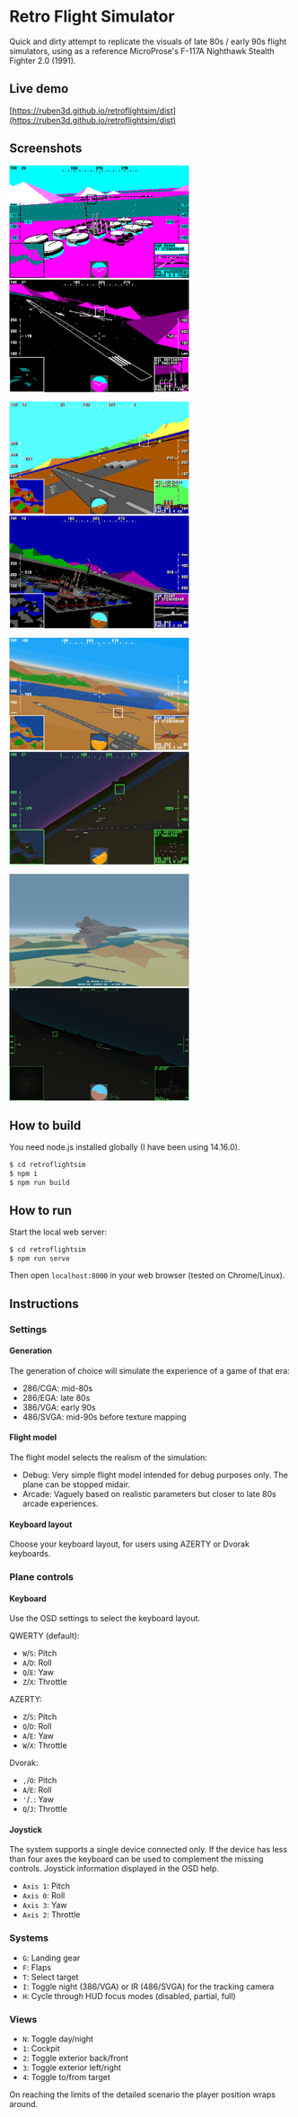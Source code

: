 # Retro Flight Simulator

Quick and dirty attempt to replicate the visuals of late 80s / early 90s flight simulators, using as a reference MicroProse's F-117A Nighthawk Stealth Fighter 2.0 (1991).

## Live demo

[https://ruben3d.github.io/retroflightsim/dist](https://ruben3d.github.io/retroflightsim/dist)

## Screenshots

[<img src="doc/cga-day.png" width="320" height="200" />](doc/cga-day.png)
[<img src="doc/cga-night.png" width="320" height="200" />](doc/cga-night.png)

[<img src="doc/ega-day.png" width="320" height="200" />](doc/ega-day.png)
[<img src="doc/ega-night.png" width="320" height="200" />](doc/ega-night.png)

[<img src="doc/vga-day.png" width="320" height="200" />](doc/vga-day.png)
[<img src="doc/vga-night.png" width="320" height="200" />](doc/vga-night.png)

[<img src="doc/svga-day.png" width="320" height="200" />](doc/svga-day.png)
[<img src="doc/svga-night.png" width="320" height="200" />](doc/svga-night.png)

## How to build

You need node.js installed globally (I have been using 14.16.0).

```
$ cd retroflightsim
$ npm i
$ npm run build
```

## How to run

Start the local web server:

```
$ cd retroflightsim
$ npm run serve
```
Then open `localhost:8000` in your web browser (tested on Chrome/Linux).

## Instructions

### Settings

#### Generation

The generation of choice will simulate the experience of a game of that era:
* 286/CGA: mid-80s
* 286/EGA: late 80s
* 386/VGA: early 90s
* 486/SVGA: mid-90s before texture mapping 

#### Flight model

The flight model selects the realism of the simulation:
* Debug: Very simple flight model intended for debug purposes only. The plane can be stopped midair.
* Arcade: Vaguely based on realistic parameters but closer to late 80s arcade experiences.

#### Keyboard layout

Choose your keyboard layout, for users using AZERTY or Dvorak keyboards.

### Plane controls

#### Keyboard

Use the OSD settings to select the keyboard layout.

QWERTY (default):
* `W`/`S`: Pitch
* `A`/`D`: Roll
* `Q`/`E`: Yaw
* `Z`/`X`: Throttle

AZERTY:
* `Z`/`S`: Pitch
* `Q`/`D`: Roll
* `A`/`E`: Yaw
* `W`/`X`: Throttle

Dvorak:
* `,`/`O`: Pitch
* `A`/`E`: Roll
* `'`/`.`: Yaw
* `Q`/`J`: Throttle

#### Joystick

The system supports a single device connected only. If the device has less than four axes the keyboard can be used to complement the missing controls. Joystick information displayed in the OSD help.

* `Axis 1`: Pitch
* `Axis 0`: Roll
* `Axis 3`: Yaw
* `Axis 2`: Throttle

### Systems
* `G`: Landing gear
* `F`: Flaps
* `T`: Select target
* `I`: Toggle night (386/VGA) or IR (486/SVGA) for the tracking camera
* `H`: Cycle through HUD focus modes (disabled, partial, full)

### Views
* `N`: Toggle day/night
* `1`: Cockpit
* `2`: Toggle exterior back/front
* `3`: Toggle exterior left/right
* `4`: Toggle to/from target

On reaching the limits of the detailed scenario the player position wraps around.
